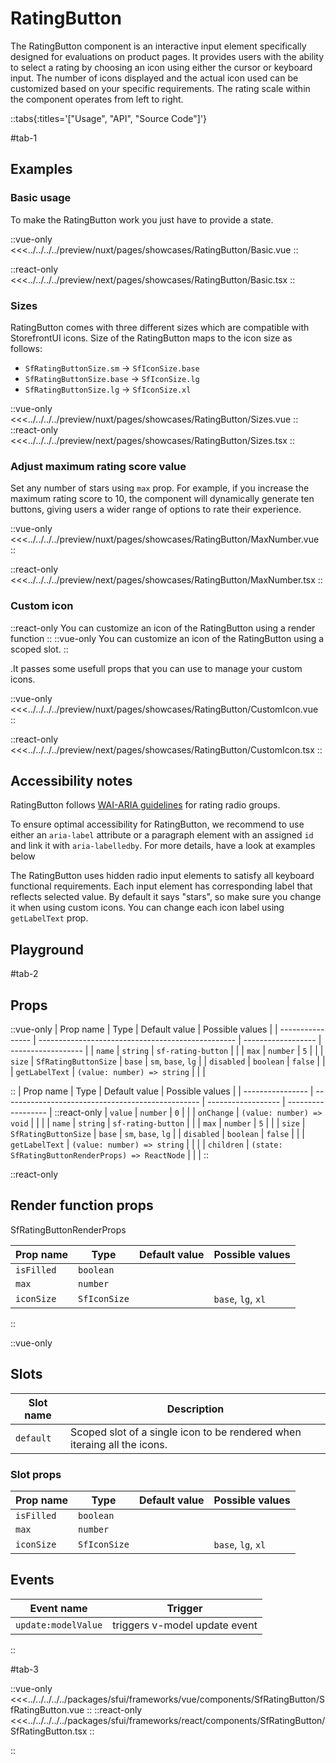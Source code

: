 
# RatingButton

The RatingButton component is an interactive input element specifically designed for evaluations on product pages. It provides users with the ability to select a rating by choosing an icon using either the cursor or keyboard input. The number of icons displayed and the actual icon used can be customized based on your specific requirements. The rating scale within the component operates from left to right.

::tabs{:titles='["Usage", "API", "Source Code"]'}

#tab-1

## Examples

### Basic usage

To make the RatingButton work you just have to provide a state.

<Showcase showcase-name="RatingButton/Basic" style="min-height:250px">

::vue-only
<<<../../../../preview/nuxt/pages/showcases/RatingButton/Basic.vue
::

::react-only
<<<../../../../preview/next/pages/showcases/RatingButton/Basic.tsx
::

</Showcase>

### Sizes

RatingButton comes with three different sizes which are compatible with StorefrontUI icons. Size of the RatingButton maps to the icon size as follows:

- `SfRatingButtonSize.sm` -> `SfIconSize.base`
- `SfRatingButtonSize.base` -> `SfIconSize.lg`
- `SfRatingButtonSize.lg` -> `SfIconSize.xl`

<Showcase showcase-name="RatingButton/Sizes" style="min-height:250px">

::vue-only
<<<../../../../preview/nuxt/pages/showcases/RatingButton/Sizes.vue
::
::react-only
<<<../../../../preview/next/pages/showcases/RatingButton/Sizes.tsx
::

</Showcase>

### Adjust maximum rating score value

Set any number of stars using `max` prop. For example, if you increase the maximum rating score to 10, the component will dynamically generate ten buttons, giving users a wider range of options to rate their experience.

<Showcase showcase-name="RatingButton/MaxNumber" style="min-height:250px">

::vue-only
<<<../../../../preview/nuxt/pages/showcases/RatingButton/MaxNumber.vue
::

::react-only
<<<../../../../preview/next/pages/showcases/RatingButton/MaxNumber.tsx
::

</Showcase>

### Custom icon

::react-only
You can customize an icon of the RatingButton using a render function
::
::vue-only
You can customize an icon of the RatingButton using a scoped slot.
::

.It passes some usefull props that you can use to manage your custom icons.

<Showcase showcase-name="RatingButton/CustomIcon" style="min-height:250px">

::vue-only
<<<../../../../preview/nuxt/pages/showcases/RatingButton/CustomIcon.vue
::

::react-only
<<<../../../../preview/next/pages/showcases/RatingButton/CustomIcon.tsx
::
</Showcase>

## Accessibility notes

RatingButton follows [WAI-ARIA guidelines](https://www.w3.org/WAI/ARIA/apg/patterns/radio/examples/radio-rating/) for rating radio groups.

To ensure optimal accessibility for RatingButton, we recommend to use either an `aria-label` attribute or a paragraph element with an assigned `id` and link it with `aria-labelledby`. For more details, have a look at examples below

The RatingButton uses hidden radio input elements to satisfy all keyboard functional requirements. Each input element has corresponding label that reflects selected value. By default it says "stars", so make sure you change it when using custom icons. You can change each icon label using `getLabelText` prop.

## Playground

<Generate style="height:400px" />

#tab-2

## Props

::vue-only
| Prop name        | Type                                              | Default value      | Possible values    |
| ---------------- | ------------------------------------------------- | ------------------ | ------------------ |
| `name`           | `string`                                          | `sf-rating-button` |                    |
| `max`            | `number`                                          | `5`                |                    |
| `size`           | `SfRatingButtonSize`                              | `base`             | `sm`, `base`, `lg` |
| `disabled`       | `boolean`                                         | `false`            |                    |
| `getLabelText`   | `(value: number) => string`                       |                    |                    |

::
| Prop name        | Type                                              | Default value      | Possible values    |
| ---------------- | ------------------------------------------------- | ------------------ | ------------------ |
::react-only
| `value`          | `number`                                          | `0`                |                    |
| `onChange`       | `(value: number) => void`                         |                    |                    |
| `name`           | `string`                                          | `sf-rating-button` |                    |
| `max`            | `number`                                          | `5`                |                    |
| `size`           | `SfRatingButtonSize`                              | `base`             | `sm`, `base`, `lg` |
| `disabled`       | `boolean`                                         | `false`            |                    |
| `getLabelText`   | `(value: number) => string`                       |                    |                    |
| `children`       | `(state: SfRatingButtonRenderProps) => ReactNode` |                    |                    |
::

::react-only

## Render function props

SfRatingButtonRenderProps

| Prop name  | Type                 | Default value | Possible values    |
| ---------- | -------------------- | ------------- | ------------------ |
| `isFilled` | `boolean`            |               |                    |
| `max`      | `number`             |               |                    |
| `iconSize` | `SfIconSize`         |               | `base`, `lg`, `xl` |

::

::vue-only

## Slots

| Slot name | Description                                                              |
| --------- | ------------------------------------------------------------------------ |
| `default` | Scoped slot of a single icon to be rendered when iteraing all the icons. |

### Slot props

| Prop name  | Type                 | Default value | Possible values    |
| ---------- | -------------------- | ------------- | ------------------ |
| `isFilled` | `boolean`            |               |                    |
| `max`      | `number`             |               |                    |
| `iconSize` | `SfIconSize`         |               | `base`, `lg`, `xl` |

## Events

| Event name          | Trigger                       |
| ------------------- | ----------------------------- |
| `update:modelValue` | triggers v-model update event |

::


#tab-3


::vue-only
<<<../../../../../packages/sfui/frameworks/vue/components/SfRatingButton/SfRatingButton.vue
::
::react-only
<<<../../../../../packages/sfui/frameworks/react/components/SfRatingButton/SfRatingButton.tsx
::


::
